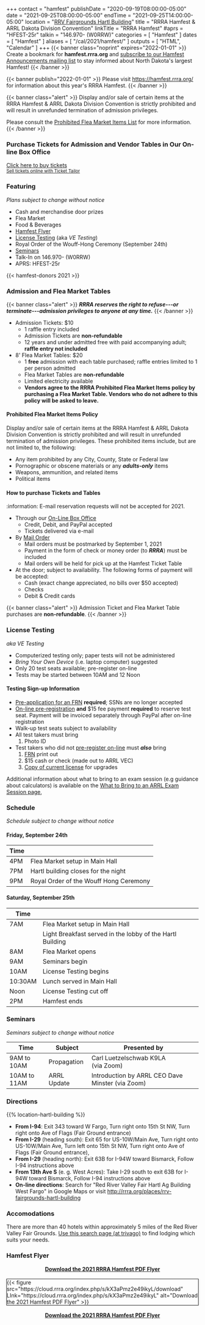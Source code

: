+++
contact = "hamfest"
publishDate = "2020-09-19T08:00:00-05:00"
date = "2021-09-25T08:00:00-05:00"
endTime	 = "2021-09-25T14:00:00-05:00"
location = "[RRV Fairgrounds Hartl Building](/places/rrv-fairgrounds-hartl-building)"
title = "RRRA Hamfest & ARRL Dakota Division Convention"
linkTitle = "RRRA Hamfest"
#aprs = "HFEST-25r"
talkin = "146.970- (W0RRW)"
categories = [ "Hamfest" ]
dates = [ "Hamfest" ]
aliases = [ "/cal/2021/hamfest/" ]
outputs = [ "HTML", "Calendar" ]
+++
{{< banner class="noprint" expires="2022-01-01" >}}
Create a bookmark for **hamfest.rrra.org** and
[subscribe to our Hamfest Announcements mailing list](https://lists.rrra.org/mailman/listinfo/hamfest-announce)
to stay informed about North Dakota's largest Hamfest!
{{< /banner >}}

{{< banner publish="2022-01-01" >}}
Please visit https://hamfest.rrra.org/ for information about this year's
RRRA Hamfest.
{{< /banner >}}

{{< banner class="alert" >}}
Display and/or sale of certain items at the RRRA Hamfest & ARRL Dakota
Division Convention is strictly prohibited and will result in
unrefunded termination of admission privileges.

Please consult the
[Prohibited Flea Market Items List](#prohibited-flea-market-items)
for more information.
{{< /banner >}}

### Purchase Tickets for Admission and Vendor Tables in Our On-line Box Office

<!-- Ticket Tailor Widget. Paste this in to your website where you want the
widget to appear. Do no change the code or the widget may not work properly.
-->
<div class="tt-widget">
<div class="tt-widget-fallback">
<p>
<a href="https://www.tickettailor.com/all-tickets/redriverradioamateurs/?ref=website_widget" target="_blank">Click here to buy tickets</a>
<br />
<small>
<a href="https://www.tickettailor.com?rf=wdg" class="tt-widget-powered">Sell tickets online with Ticket Tailor</a>
</small>
</p>
</div>
<script src="https://cdn.tickettailor.com/js/widgets/min/widget.js" data-url="https://www.tickettailor.com/all-tickets/redriverradioamateurs/" data-type="inline" data-inline-minimal="true" data-inline-show-logo="false" data-inline-bg-fill="false" data-inline-inherit-ref-from-url-param="" data-inline-ref="website_widget">
</script>
</div>
<!-- End of Ticket Tailor Widget -->


### Featuring

*Plans subject to change without notice*

* Cash and merchandise door prizes
* Flea Market
* Food & Beverages
* [Hamfest Flyer](#hamfest-flyer)
* [License Testing](#license-testing) (aka *VE Testing*)
* Royal Order of the Wouff-Hong Ceremony (September 24th)
* [Seminars](#seminars)
* Talk-In on 146.970- (W0RRW)
* APRS: HFEST-25r

{{< hamfest-donors 2021 >}}

### Admission and Flea Market Tables 

{{< banner class="alert" >}}
***RRRA reserves the right to refuse---or terminate---admission privileges
to anyone at any time.***
{{< /banner >}}

* Admission Tickets: $10 
    * 1 raffle entry included
    * Admission Tickets are **non-refundable**
    * 12 years and under admitted free with paid accompanying adult; **raffle entry not included**
* 8' Flea Market Tables: $20
    * 1 **free** admission with each table purchased; raffle entries limited to 1 per person admitted
    * Flea Market Tables are **non-refundable**
    * Limited electricity available
    * **Vendors agree to the RRRA Prohibited Flea Market Items policy by purchasing a Flea Market Table. Vendors who do not adhere to this policy will be asked to leave.**

#### Prohibited Flea Market Items Policy

Display and/or sale of certain items at the RRRA Hamfest & ARRL Dakota
Division Convention is strictly prohibited and will result in
unrefunded termination of admission privileges. These prohibited items
include, but are not limited to, the following:

* Any item prohibited by any City, County, State or Federal law
* Pornographic or obscene materials or any ***adults-only*** items
* Weapons, ammunition, and related items
* Political items

#### How to purchase Tickets and Tables

:information: E-mail reservation requests will not be accepted for 2021.

* Through our [On-Line Box Office](#on-line-box-office)
    * Credit, Debit, and PayPal accepted
    * Tickets delivered via e-mail
* By [Mail Order](https://cloud.rrra.org/index.php/s/CfmoGgaxfb97sJo/download)
    * Mail orders must be postmarked by September 1, 2021
    * Payment in the form of check or money order (to ***RRRA***) must be included
    * Mail orders will be held for pick up at the Hamfest Ticket Table
* At the door; subject to availability. The following forms of payment will be accepted:
    * Cash (exact change appreciated, no bills over $50 accepted)
    * Checks
    * Debit & Credit cards

{{< banner class="alert" >}}
Admission Ticket and Flea Market Table purchases are **non-refundable**.
{{< /banner >}}

### License Testing

*aka VE Testing*

* Computerized testing only; paper tests will not be administered
* *Bring Your Own Device* (i.e. laptop computer) suggested
* Only 20 test seats available; pre-register on-line
* Tests may be started between 10AM and 12 Noon

#### Testing Sign-up Information

* [Pre-application for an FRN](https://apps.fcc.gov/coresWeb/regEntityType.do)
**required**; SSNs are no longer accepted
* [On-line pre-registration](https://hamstudy.org/sessions/60d14f59113f1d51c01f9dae/1)
**and** $15 fee payment **required** to reserve test seat.
Payment will be invoiced separately through PayPal after on-line registration
* Walk-up test seats subject to availability
* All test takers must bring
    1. Photo ID
* Test takers who did not [pre-register on-line](https://hamstudy.org/sessions/60d14f59113f1d51c01f9dae/1) must ***also*** bring
    1. [FRN](https://www.fcc.gov/wireless/support/universal-licensing-system-uls-resources/new-users-guide-getting-started-universal) print out
    1. $15 cash or check (made out to ARRL VEC)
    1. [Copy of current license](http://www.arrl.org/obtain-license-copy) for upgrades

Additional information about what to bring to an exam session (e.g guidance
about calculators) is available on the
[What to Bring to an ARRL Exam Session page](http://www.arrl.org/what-to-bring-to-an-exam-session),

### Schedule

*Schedule subject to change without notice*

#### Friday, September 24th

Time |      |
-----|------|
4PM | Flea Market setup in Main Hall
7PM | Hartl building closes for the night
9PM | Royal Order of the Wouff Hong Ceremony

#### Saturday, September 25th

Time |      |
-----|------|
7AM | Flea Market setup in Main Hall
&nbsp; | Light Breakfast served in the lobby of the Hartl Building
8AM | Flea Market opens
9AM | Seminars begin
10AM | License Testing begins
10:30AM | Lunch served in Main Hall
Noon | License Testing cut off
2PM | Hamfest ends

### Seminars

*Seminars subject to change without notice*

Time | Subject | Presented by
-----|---------|-------------
9AM to 10AM | Propagation | Carl Luetzelschwab K9LA<br>(via Zoom)
10AM to 11AM | ARRL Update | Introduction by ARRL CEO Dave Minster (via Zoom)

### Directions

{{% location-hartl-building %}}

* **From I-94**: Exit 343 toward W Fargo, Turn right onto 15th St NW, Turn right onto Ave of Flags (Fair Ground entrance)
* **From I-29** (heading south): Exit 65 for US-10W/Main Ave, Turn right onto US-10W/Main Ave, Turn left onto 15th St NW, Turn right onto Ave of Flags (Fair Ground entrance),
* **From I-29** (heading north): Exit 63B for I-94W toward Bismarck, Follow I-94 instructions above
* **From 13th Ave S** (e. g. West Acres): Take I-29 south to exit 63B for I-94W toward Bismarck, Follow I-94 instructions above
* **On-line directions**: Search for "Red River Valley Fair Hartl Ag Building West Fargo" in Google Maps or visit http://rrra.org/places/rrv-fairgrounds-hartl-building

### Accomodations

There are more than 40 hotels within approximately 5 miles of the Red River Valley Fair Grounds. [Use this search page \(at trivago\)](https://www.trivago.com/?aDateRange%5Barr%5D=2021-05-12&aDateRange%5Bdep%5D=2021-05-13&aPriceRange%5Bfrom%5D=0&aPriceRange%5Bto%5D=0&iRoomType=7&aRooms%5B0%5D%5Badults%5D=2&cpt2=42308%2F200&hasList=1&hasMap=1&bIsSeoPage=0&sortingId=1&slideoutsPageItemId=&iGeoDistanceLimit=16093&address=&addressGeoCode=&offset=0&ra=&overlayMode=)
to find lodging which suits your needs.

### Hamfest Flyer

<div style="text-align: center;"><strong><a href="https://cloud.rrra.org/index.php/s/YCsno5WYqsefM2M/download">Download the 2021 RRRA Hamfest PDF Flyer</a></strong></div>
<br />
<div style="border:1px solid black">
{{< figure src="https://cloud.rrra.org/index.php/s/kX3aPmz2e49ikyL/download" LInk="https://cloud.rrra.org/index.php/s/kX3aPmz2e49ikyL" alt="Download the 2021 Hamfest PDF Flyer" >}}
</div>
<br />
<div style="text-align: center;"><strong><a href="https://cloud.rrra.org/index.php/s/YCsno5WYqsefM2M/download">Download the 2021 RRRA Hamfest PDF Flyer</a></strong></div>

